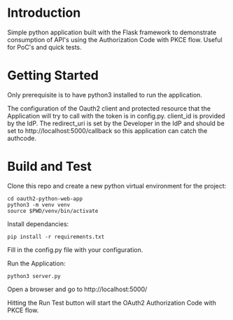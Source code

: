 # Introduction 
Simple python application built with the Flask framework to demonstrate consumption of API's using the Authorization Code with PKCE flow.
Useful for PoC's and quick tests.

# Getting Started
Only prerequisite is to have python3 installed to run the application.

The configuration of the Oauth2 client and protected resource that the Application will try to call with the token is in config.py. 
client_id is provided by the IdP. The redirect_uri is set by the Developer in the IdP and should be set to http://localhost:5000/callback so
this application can catch the authcode.

# Build and Test
Clone this repo and create a new python virtual environment for the project:
```
cd oauth2-python-web-app
python3 -m venv venv
source $PWD/venv/bin/activate
```

Install dependancies:
```
pip install -r requirements.txt
```

Fill in the config.py file with your configuration.

Run the Application:
```
python3 server.py
```

Open a browser and go to http://localhost:5000/ 

Hitting the Run Test button will start the OAuth2 Authorization Code with PKCE flow.